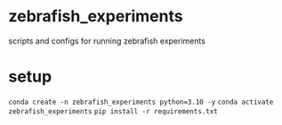 # zebrafish_experiments
scripts and configs for running zebrafish experiments

# setup
`conda create -n zebrafish_experiments python=3.10 -y`
`conda activate zebrafish_experiments`
`pip install -r requirements.txt`